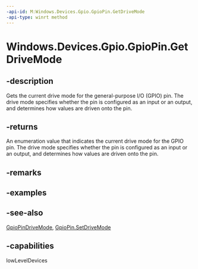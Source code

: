 ----api-id: M:Windows.Devices.Gpio.GpioPin.GetDriveMode
-api-type: winrt method
---<!-- Method syntaxpublic Windows.Devices.Gpio.GpioPinDriveMode GetDriveMode()--># Windows.Devices.Gpio.GpioPin.GetDriveMode## -descriptionGets the current drive mode for the general-purpose I/O (GPIO) pin. The drive mode specifies whether the pin is configured as an input or an output, and determines how values are driven onto the pin.## -returnsAn enumeration value that indicates the current drive mode for the GPIO pin. The drive mode specifies whether the pin is configured as an input or an output, and determines how values are driven onto the pin.## -remarks## -examples## -see-also[GpioPinDriveMode](gpiopindrivemode.md), [GpioPin.SetDriveMode](gpiopin_setdrivemode.md)## -capabilitieslowLevelDevices
